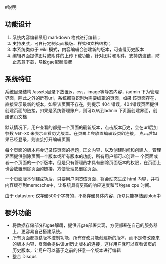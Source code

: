 #说明

## 功能设计

1.  系统内容编辑采用 markdown 格式进行编辑；
2.  支持皮肤，可自行定制页面模版、样式和文档结构；
3.  本系统类似于 wiki 模式，内容编辑会创建新的版本，可查看历史版本
4.  编辑界面提供图片或附件的上传下载功能，针对图片和附件，支持防盗链，防止恶意下载，导致gae配额浪费

## 系统特征

系统目录结构 /assets目录下放置js，css，image等静态内容，/admin 下为管理界面，除此之外的所有url，系统都将识别为需要编辑的页面，如果
该页面存在，直接显示最新的版本，如果该页面不存在，则提示 404 错误，404错误页面提供创建页面的链接，如果是系统管理账户，则可以转到admin
下页面创建界面，创建该页文档

默认情况下，用户查看的都是一个页面的最新版本，点击版本历史，会在url后加参数 ver=xx 来表示查看历史版本。在页面上会放置编辑该页的连接，
点击后如果已经登录，则直接打开编辑页面

每个页面的版本将会记录该页面的标题，正文内容，以及创建时间和创建人，管理界面提供删除页面一个版本或所有版本的功能，所有用户都可以创建一
个页面或者一个页面的一个新版本，但是只有管理员才具有删除页面版本的权限，在页面上也会放置删除页面的链接，方便管理员删除页面。

一个页面版本创建成功后，只要用户浏览该页面，将会动态生成 html 内容，并将内容缓存到memcache中，让系统具有更高的响应速度和节约gae cpu
时间。

由于 datastore 仅存储500个字符的，不够存储具体内容，所以只能存储到blob中


## 额外功能

- 将数据存储部分和gae解耦，提供非gae部署实现，方便部署在自己的服务器上，更容易自己搭建系统。
- 所有页面都提供版本控制功能，所有修改只能创建新的版本，而不是修改原来的版本内容，页面会提供该url历史版本的连接，这样用户就可以查看该页的
历史版本，让用户可以基于之前的任意一个版本进行编辑
- 整合 Disqus

